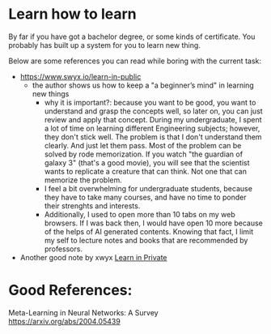 # Learn how to learn

By far if you have got a bachelor degree, or some kinds of certificate. You probably has built up a system for you to learn new thing.

Below are some references you can read while boring with the current task:  
- https://www.swyx.io/learn-in-public
	- the author shows us how to keep a "a beginner’s mind" in learning new things  
		- why it is important?: because you want to be good, you want to understand and grasp the concepts well, so later on, you can just review and apply that concept. During my undergraduate, I spent a lot of time on learning different Engineering subjects; however, they don't stick well. The problem is that I don't understand them clearly. And just let them pass. Most of the problem can be solved by rode memorization. If you watch "the guardian of galaxy 3" (that's a good movie), you will see that the scientist wants to replicate a creature that can think. Not one that can memorize the problem.
		- I feel a bit overwhelming for undergraduate students, because they have to take many courses, and have no time to ponder their strenghts and interests.
		- Additionally, I used to open more than 10 tabs on my web browsers. If I was back then, I would have open 10 more because of the helps of AI generated contents. Knowing that fact, I limit my self to lecture notes and books that are recommended by professors. 
- Another good note by xwyx [Learn in Private](https://www.swyx.io/learn-in-private)


# Good References:
Meta-Learning in Neural Networks: A Survey https://arxiv.org/abs/2004.05439


